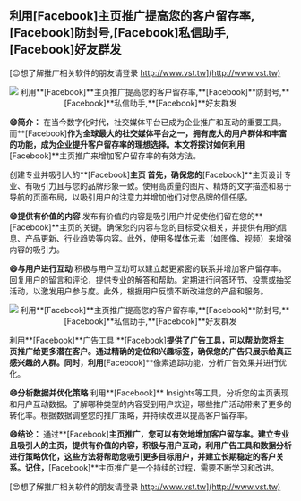 ## **利用**[Facebook]**主页推广提高您的客户留存率,**[Facebook]**防封号,**[Facebook]**私信助手,**[Facebook]**好友群发**

[😍想了解推广相关软件的朋友请登录 http://www.vst.tw](http://www.vst.tw)

 <center><img src="https://vst.tw/MP4/tuiguang/png/5.png" alt="利用**[Facebook]**主页推广提高您的客户留存率,**[Facebook]**防封号,**[Facebook]**私信助手,**[Facebook]**好友群发"></center>

**😄简介：**
在当今数字化时代，社交媒体平台已成为企业推广和互动的重要工具。而**[Facebook]**作为全球最大的社交媒体平台之一，拥有庞大的用户群体和丰富的功能，成为企业提升客户留存率的理想选择。本文将探讨如何利用**[Facebook]**主页推广来增加客户留存率的有效方法。

创建专业并吸引人的**[Facebook]**主页
首先，确保您的**[Facebook]**主页设计专业、有吸引力且与您的品牌形象一致。使用高质量的图片、精炼的文字描述和易于导航的页面布局，以吸引用户的注意力并增加他们对您品牌的信任感。

**😄提供有价值的内容**
发布有价值的内容是吸引用户并促使他们留在您的**[Facebook]**主页的关键。确保您的内容与您的目标受众相关，并提供有用的信息、产品更新、行业趋势等内容。此外，使用多媒体元素（如图像、视频）来增强内容的吸引力。

**😄与用户进行互动**
积极与用户互动可以建立起更紧密的联系并增加客户留存率。回复用户的留言和评论，提供专业的解答和帮助。定期进行问答环节、投票或抽奖活动，以激发用户参与度。此外，根据用户反馈不断改进您的产品和服务。

 <center><img src="https://vst.tw/MP4/tuiguang/png/6.png" alt="利用**[Facebook]**主页推广提高您的客户留存率,**[Facebook]**防封号,**[Facebook]**私信助手,**[Facebook]**好友群发"></center>

利用**[Facebook]**广告工具
**[Facebook]**提供了广告工具，可以帮助您将主页推广给更多潜在客户。通过精确的定位和兴趣标签，确保您的广告只展示给真正感兴趣的人群。同时，利用**[Facebook]**像素追踪功能，分析广告效果并进行优化。

**😄分析数据并优化策略**
利用**[Facebook]** Insights等工具，分析您的主页表现和用户互动数据。了解哪种类型的内容受到用户欢迎，哪些推广活动带来了更多的转化率。根据数据调整您的推广策略，并持续改进以提高客户留存率。

**😄结论：**
通过**[Facebook]**主页推广，您可以有效地增加客户留存率。建立专业且吸引人的主页，提供有价值的内容，积极与用户互动，利用广告工具和数据分析进行策略优化，这些方法将帮助您吸引更多目标用户，并建立长期稳定的客户关系。记住，**[Facebook]**主页推广是一个持续的过程，需要不断学习和改进。

[😍想了解推广相关软件的朋友请登录 http://www.vst.tw](http://www.vst.tw)



